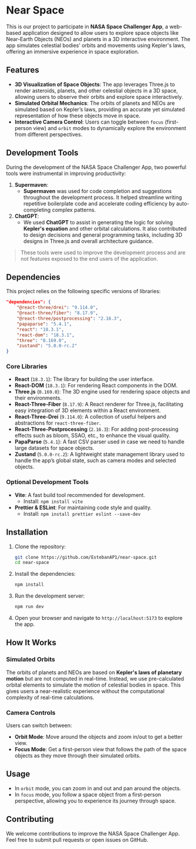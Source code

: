 # Near Space

This is our project to participate in **NASA Space Challenger App**, a web-based application designed to allow users to explore space objects like Near-Earth Objects (NEOs) and planets in a 3D interactive environment. The app simulates celestial bodies' orbits and movements using Kepler's laws, offering an immersive experience in space exploration.

## Features

- **3D Visualization of Space Objects**: The app leverages Three.js to render asteroids, planets, and other celestial objects in a 3D space, allowing users to observe their orbits and explore space interactively.
- **Simulated Orbital Mechanics**: The orbits of planets and NEOs are simulated based on Kepler’s laws, providing an accurate yet simulated representation of how these objects move in space.
- **Interactive Camera Control**: Users can toggle between `focus` (first-person view) and `orbit` modes to dynamically explore the environment from different perspectives.

## Development Tools

During the development of the NASA Space Challenger App, two powerful tools were instrumental in improving productivity:

1. **Supermaven**:
   - **Supermaven** was used for code completion and suggestions throughout the development process. It helped streamline writing repetitive boilerplate code and accelerate coding efficiency by auto-completing complex patterns.
2. **ChatGPT**:
   - We used **ChatGPT** to assist in generating the logic for solving **Kepler's equation** and other orbital calculations. It also contributed to design decisions and general programming tasks, including 3D designs in Three.js and overall architecture guidance.

> These tools were used to improve the development process and are not features exposed to the end users of the application.

## Dependencies

This project relies on the following specific versions of libraries:

```json
"dependencies": {
    "@react-three/drei": "9.114.0",
    "@react-three/fiber": "8.17.9",
    "@react-three/postprocessing": "2.16.3",
    "papaparse": "5.4.1",
    "react": "18.3.1",
    "react-dom": "18.3.1",
    "three": "0.169.0",
    "zustand": "5.0.0-rc.2"
}
```

### Core Libraries

- **React** (`18.3.1`): The library for building the user interface.
- **React-DOM** (`18.3.1`): For rendering React components in the DOM.
- **Three.js** (`0.169.0`): The 3D engine used for rendering space objects and their environments.
- **React-Three-Fiber** (`8.17.9`): A React renderer for Three.js, facilitating easy integration of 3D elements within a React environment.
- **React-Three-Drei** (`9.114.0`): A collection of useful helpers and abstractions for `react-three-fiber`.
- **React-Three-Postprocessing** (`2.16.3`): For adding post-processing effects such as bloom, SSAO, etc., to enhance the visual quality.
- **PapaParse** (`5.4.1`): A fast CSV parser used in case we need to handle large datasets for space objects.
- **Zustand** (`5.0.0-rc.2`): A lightweight state management library used to handle the app’s global state, such as camera modes and selected objects.

### Optional Development Tools

- **Vite**: A fast build tool recommended for development.
  - Install: `npm install vite`
- **Prettier & ESLint**: For maintaining code style and quality.
  - Install: `npm install prettier eslint --save-dev`

## Installation

1. Clone the repository:

   ```bash
   git clone https://github.com/EstebanAP1/near-space.git
   cd near-space
   ```

2. Install the dependencies:

   ```bash
   npm install
   ```

3. Run the development server:

   ```bash
   npm run dev
   ```

4. Open your browser and navigate to `http://localhost:5173` to explore the app.

## How It Works

### Simulated Orbits

The orbits of planets and NEOs are based on **Kepler's laws of planetary motion** but are not computed in real-time. Instead, we use pre-calculated orbital elements to simulate the motion of celestial bodies in space. This gives users a near-realistic experience without the computational complexity of real-time calculations.

### Camera Controls

Users can switch between:

- **Orbit Mode**: Move around the objects and zoom in/out to get a better view.
- **Focus Mode**: Get a first-person view that follows the path of the space objects as they move through their simulated orbits.

## Usage

- In `orbit` mode, you can zoom in and out and pan around the objects.
- In `focus` mode, you follow a space object from a first-person perspective, allowing you to experience its journey through space.

## Contributing

We welcome contributions to improve the NASA Space Challenger App. Feel free to submit pull requests or open issues on GitHub.
